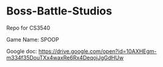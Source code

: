 # Boss-Battle-Studios
Repo for CS3540

Game Name: SPOOP

Google doc: https://drive.google.com/open?id=10AXHEgm-m334f35DouTXx4waxRe6Rx4DeqojJgGdHUw
